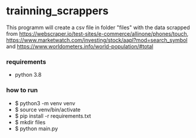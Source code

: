 # trainning_scrappers

This programm will create a csv file in folder "files" with the data scrapped
from https://webscraper.io/test-sites/e-commerce/allinone/phones/touch, https://www.marketwatch.com/investing/stock/aapl?mod=search_symbol and https://www.worldometers.info/world-population/#total

### requirements

- python 3.8

### how to run

- $ python3 -m venv venv
- $ source venv/bin/activate
- $ pip install -r requirements.txt
- $ mkdir files
- $ python main.py
